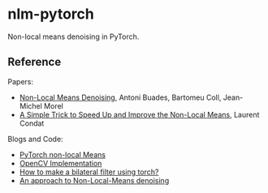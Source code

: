 # nlm-pytorch

Non-local means denoising in PyTorch.



## Reference

Papers:
- [Non-Local Means Denoising](http://www.ipol.im/pub/art/2011/bcm_nlm/), Antoni Buades, Bartomeu Coll, Jean-Michel Morel 
- [A Simple Trick to Speed Up and Improve the Non-Local Means](https://lcondat.github.io/publis/condat_resreport_NLmeansv3.pdf), Laurent Condat

Blogs and Code:
- [PyTorch non-local Means](https://ridiqulous.com/pytorch-non-local-means/)
- [OpenCV Implementation](https://docs.opencv.org/4.x/d1/d79/group__photo__denoise.html)
- [How to make a bilateral filter using torch?](https://gist.github.com/etienne87/9f903b2b16389f9fe98a18fade6df74b)
- [An approach to Non-Local-Means denoising](http://dsvision.github.io/an-approach-to-non-local-means-denoising.html)